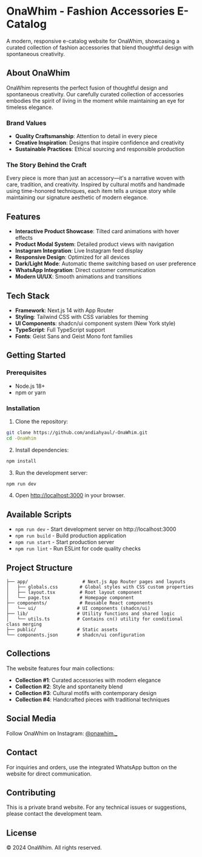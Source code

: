 # OnaWhim - Fashion Accessories E-Catalog

A modern, responsive e-catalog website for OnaWhim, showcasing a curated collection of fashion accessories that blend thoughtful design with spontaneous creativity.

## About OnaWhim

OnaWhim represents the perfect fusion of thoughtful design and spontaneous creativity. Our carefully curated collection of accessories embodies the spirit of living in the moment while maintaining an eye for timeless elegance.

### Brand Values
- **Quality Craftsmanship**: Attention to detail in every piece
- **Creative Inspiration**: Designs that inspire confidence and creativity
- **Sustainable Practices**: Ethical sourcing and responsible production

### The Story Behind the Craft

Every piece is more than just an accessory—it's a narrative woven with care, tradition, and creativity. Inspired by cultural motifs and handmade using time-honored techniques, each item tells a unique story while maintaining our signature aesthetic of modern elegance.

## Features

- **Interactive Product Showcase**: Tilted card animations with hover effects
- **Product Modal System**: Detailed product views with navigation
- **Instagram Integration**: Live Instagram feed display
- **Responsive Design**: Optimized for all devices
- **Dark/Light Mode**: Automatic theme switching based on user preference
- **WhatsApp Integration**: Direct customer communication
- **Modern UI/UX**: Smooth animations and transitions

## Tech Stack

- **Framework**: Next.js 14 with App Router
- **Styling**: Tailwind CSS with CSS variables for theming
- **UI Components**: shadcn/ui component system (New York style)
- **TypeScript**: Full TypeScript support
- **Fonts**: Geist Sans and Geist Mono font families

## Getting Started

### Prerequisites

- Node.js 18+
- npm or yarn

### Installation

1. Clone the repository:
```bash
git clone https://github.com/andiahyaul/-OnaWhim.git
cd -OnaWhim
```

2. Install dependencies:
```bash
npm install
```

3. Run the development server:
```bash
npm run dev
```

4. Open [http://localhost:3000](http://localhost:3000) in your browser.

## Available Scripts

- `npm run dev` - Start development server on http://localhost:3000
- `npm run build` - Build production application
- `npm run start` - Start production server
- `npm run lint` - Run ESLint for code quality checks

## Project Structure

```
├── app/                    # Next.js App Router pages and layouts
│   ├── globals.css        # Global styles with CSS custom properties
│   ├── layout.tsx         # Root layout component
│   └── page.tsx           # Homepage component
├── components/            # Reusable React components
│   └── ui/               # UI components (shadcn/ui)
├── lib/                  # Utility functions and shared logic
│   └── utils.ts          # Contains cn() utility for conditional class merging
├── public/               # Static assets
└── components.json       # shadcn/ui configuration
```

## Collections

The website features four main collections:
- **Collection #1**: Curated accessories with modern elegance
- **Collection #2**: Style and spontaneity blend
- **Collection #3**: Cultural motifs with contemporary design
- **Collection #4**: Handcrafted pieces with traditional techniques

## Social Media

Follow OnaWhim on Instagram: [@onawhim._](https://www.instagram.com/onawhim._/)

## Contact

For inquiries and orders, use the integrated WhatsApp button on the website for direct communication.

## Contributing

This is a private brand website. For any technical issues or suggestions, please contact the development team.

## License

© 2024 OnaWhim. All rights reserved.
